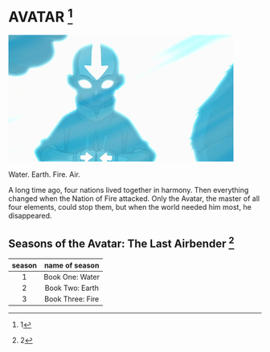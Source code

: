 


 # AVATAR [^1]
![avatar: the last airbender](avatar.jpg)

Water. Earth. Fire. Air.

A long time ago, four nations lived together in harmony. Then everything changed when the Nation of Fire attacked. Only the Avatar, the master of all four elements, could stop them, but when the world needed him most, he disappeared.



## Seasons of the Avatar: The Last Airbender [^2]
|season|name of season|
|:---------:|:---------:|
|1 |Book One: Water|
|2  |Book Two: Earth|
|3  |Book Three: Fire|


[^1]: 1
[^2]: 2

